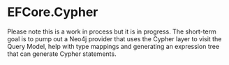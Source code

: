 # EFCore.Cypher
Please note this is a work in process but it is in progress.  The short-term goal is to pump out a Neo4j provider that uses the Cypher layer to visit the Query Model, help with type mappings and generating an expression tree that can generate Cypher statements.
